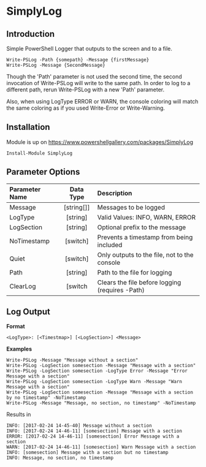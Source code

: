 # SimplyLog
## Introduction
Simple PowerShell Logger that outputs to the screen and to a file.  


    Write-PSLog -Path {somepath} -Message {firstMessage}
    Write-PSLog -Message {SecondMessage}


Though the 'Path' parameter is not used the second time, the second invocation of 
Write-PSLog will write to the same path.  In order to log to a different path, rerun 
Write-PSLog with a new 'Path' parameter.

Also, when using LogType ERROR or WARN, the console coloring will match the same 
coloring as if you used Write-Error or Write-Warning.

## Installation
Module is up on https://www.powershellgallery.com/packages/SimplyLog

    Install-Module SimplyLog

## Parameter Options

|Parameter Name|Data Type|Description|
|:---|:---:|:---|
|Message|[string[]]|Messages to be logged|
|LogType|[string]|Valid Values: INFO, WARN, ERROR|
|LogSection|[string]|Optional prefix to the message|
|NoTimestamp|[switch]|Prevents a timestamp from being included|
|Quiet|[switch]|Only outputs to the file, not to the console|
|Path|[string]|Path to the file for logging|
|ClearLog|[switch|Clears the file before logging (requires -Path)|

## Log Output
**Format**

    <LogType>: [<Timestmap>] [<LogSection>] <Message>

**Examples**

    Write-PSLog -Message "Message without a section"
    Write-PSLog -LogSection somesection -Message "Message with a section"
    Write-PSLog -LogSection somesection -LogType Error -Message "Error Message with a section"
    Write-PSLog -LogSection somesection -LogType Warn -Message "Warn Message with a section"
    Write-PSLog -LogSection somesection -Message "Message with a section by no timestamp" -NoTimestamp
    Write-PSLog -Message "Message, no section, no timestamp" -NoTimestamp

Results in

    INFO: [2017-02-24 14-45-40] Message without a section
    INFO: [2017-02-24 14-46-11] [somesection] Message with a section
    ERROR: [2017-02-24 14-46-11] [somesection] Error Message with a section
    WARN: [2017-02-24 14-46-11] [somesection] Warn Message with a section
    INFO: [somesection] Message with a section but no timestamp
    INFO: Message, no section, no timestamp
    